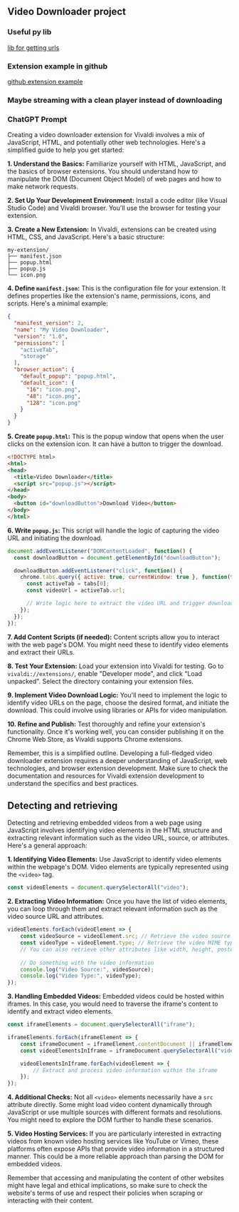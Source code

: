## Video Downloader project
### Useful py lib
[lib for getting urls](https://docs.python.org/3/library/urllib.request.html#module-urllib.request)

### Extension example in github
[github extension example](https://github.com/DoctorLai/VideoDownloadHelper/tree/master)

### Maybe streaming with a clean player instead of downloading
### ChatGPT Prompt
Creating a video downloader extension for Vivaldi involves a mix of JavaScript, HTML, and potentially other web technologies. Here's a simplified guide to help you get started:

**1. Understand the Basics:**
   Familiarize yourself with HTML, JavaScript, and the basics of browser extensions. You should understand how to manipulate the DOM (Document Object Model) of web pages and how to make network requests.

**2. Set Up Your Development Environment:**
   Install a code editor (like Visual Studio Code) and Vivaldi browser. You'll use the browser for testing your extension.

**3. Create a New Extension:**
   In Vivaldi, extensions can be created using HTML, CSS, and JavaScript. Here's a basic structure:

   ```plaintext
   my-extension/
   ├── manifest.json
   ├── popup.html
   ├── popup.js
   └── icon.png
   ```

**4. Define `manifest.json`:**
   This is the configuration file for your extension. It defines properties like the extension's name, permissions, icons, and scripts. Here's a minimal example:

   ```json
   {
     "manifest_version": 2,
     "name": "My Video Downloader",
     "version": "1.0",
     "permissions": [
       "activeTab",
       "storage"
     ],
     "browser_action": {
       "default_popup": "popup.html",
       "default_icon": {
         "16": "icon.png",
         "48": "icon.png",
         "128": "icon.png"
       }
     }
   }
   ```

**5. Create `popup.html`:**
   This is the popup window that opens when the user clicks on the extension icon. It can have a button to trigger the download.

   ```html
   <!DOCTYPE html>
   <html>
   <head>
     <title>Video Downloader</title>
     <script src="popup.js"></script>
   </head>
   <body>
     <button id="downloadButton">Download Video</button>
   </body>
   </html>
   ```

**6. Write `popup.js`:**
   This script will handle the logic of capturing the video URL and initiating the download.

   ```js
   document.addEventListener("DOMContentLoaded", function() {
     const downloadButton = document.getElementById("downloadButton");

     downloadButton.addEventListener("click", function() {
       chrome.tabs.query({ active: true, currentWindow: true }, function(tabs) {
         const activeTab = tabs[0];
         const videoUrl = activeTab.url;

         // Write logic here to extract the video URL and trigger download
       });
     });
   });
   ```

**7. Add Content Scripts (if needed):**
   Content scripts allow you to interact with the web page's DOM. You might need these to identify video elements and extract their URLs.

**8. Test Your Extension:**
   Load your extension into Vivaldi for testing. Go to `vivaldi://extensions/`, enable "Developer mode", and click "Load unpacked". Select the directory containing your extension files.

**9. Implement Video Download Logic:**
   You'll need to implement the logic to identify video URLs on the page, choose the desired format, and initiate the download. This could involve using libraries or APIs for video manipulation.

**10. Refine and Publish:**
   Test thoroughly and refine your extension's functionality. Once it's working well, you can consider publishing it on the Chrome Web Store, as Vivaldi supports Chrome extensions.

Remember, this is a simplified outline. Developing a full-fledged video downloader extension requires a deeper understanding of JavaScript, web technologies, and browser extension development. Make sure to check the documentation and resources for Vivaldi extension development to understand the specifics and best practices.

## Detecting and retrieving
Detecting and retrieving embedded videos from a web page using JavaScript involves identifying video elements in the HTML structure and extracting relevant information such as the video URL, source, or attributes. Here's a general approach:

**1. Identifying Video Elements:**
Use JavaScript to identify video elements within the webpage's DOM. Video elements are typically represented using the `<video>` tag.

```javascript
const videoElements = document.querySelectorAll("video");
```

**2. Extracting Video Information:**
Once you have the list of video elements, you can loop through them and extract relevant information such as the video source URL and attributes.

```javascript
videoElements.forEach(videoElement => {
    const videoSource = videoElement.src; // Retrieve the video source URL
    const videoType = videoElement.type; // Retrieve the video MIME type
    // You can also retrieve other attributes like width, height, poster, etc.
    
    // Do something with the video information
    console.log("Video Source:", videoSource);
    console.log("Video Type:", videoType);
});
```

**3. Handling Embedded Videos:**
Embedded videos could be hosted within iframes. In this case, you would need to traverse the iframe's content to identify and extract video elements.

```javascript
const iframeElements = document.querySelectorAll("iframe");

iframeElements.forEach(iframeElement => {
    const iframeDocument = iframeElement.contentDocument || iframeElement.contentWindow.document;
    const videoElementsInIframe = iframeDocument.querySelectorAll("video");

    videoElementsInIframe.forEach(videoElement => {
        // Extract and process video information within the iframe
    });
});
```

**4. Additional Checks:**
Not all `<video>` elements necessarily have a `src` attribute directly. Some might load video content dynamically through JavaScript or use multiple sources with different formats and resolutions. You might need to explore the DOM further to handle these scenarios.

**5. Video Hosting Services:**
If you are particularly interested in extracting videos from known video hosting services like YouTube or Vimeo, these platforms often expose APIs that provide video information in a structured manner. This could be a more reliable approach than parsing the DOM for embedded videos.

Remember that accessing and manipulating the content of other websites might have legal and ethical implications, so make sure to check the website's terms of use and respect their policies when scraping or interacting with their content.